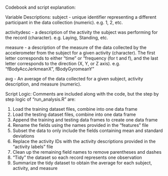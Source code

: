 Codebook and script explanation:

Variable Descriptions:
subject - unique identifier representing a different participant in the data collection (numeric). e.g. 1, 2, etc.

activitydesc - a description of the activity the subject was performing for the record (character). e.g. Laying, Standing, etc.

measure - a description of the measure of the data collected by the accelerometer from the subject for a given activity (character). 
The first letter corresponds to either “time” or “frequency (for t and f), and the last letter corresponds to the direction 
(X, Y, or Z axis). e.g. “fBodyAccJerkmeanX”, fBodyGyromeanY” 

avg - An average of the data collected for a given subject, activity description, and measure (numeric).


Script Logic:
Comments are included along with the code, but the step by step logic of “run_analysis.R” are:
1. Load the training dataset files, combine into one data frame
2. Load the testing dataset files, combine into one data frame
3. Append the training and testing data frames to create one data frame
4. Rename the fields using the names provided in the “features” file
5. Subset the data to only include the fields containing mean and standard deviations
6. Replace the activity IDs with the activity descriptions provided in the “activity labels” file
7. Clean up the remaining field names to remove parentheses and dashes
8. “Tidy” the dataset so each record represents one observation
9. Summarize the tidy dataset to obtain the average for each subject, activity, and measure


